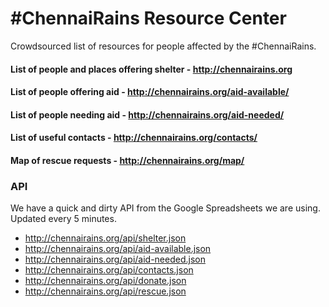 # #ChennaiRains Resource Center
Crowdsourced list of resources for people affected by the #ChennaiRains.


#### List of people and places offering shelter - http://chennairains.org

#### List of people offering aid - http://chennairains.org/aid-available/

#### List of people needing aid - http://chennairains.org/aid-needed/

#### List of useful contacts - http://chennairains.org/contacts/

#### Map of rescue requests - http://chennairains.org/map/


### API

We have a quick and dirty API from the Google Spreadsheets we are using. Updated every 5 minutes.

 - http://chennairains.org/api/shelter.json
 - http://chennairains.org/api/aid-available.json
 - http://chennairains.org/api/aid-needed.json
 - http://chennairains.org/api/contacts.json
 - http://chennairains.org/api/donate.json
 - http://chennairains.org/api/rescue.json

